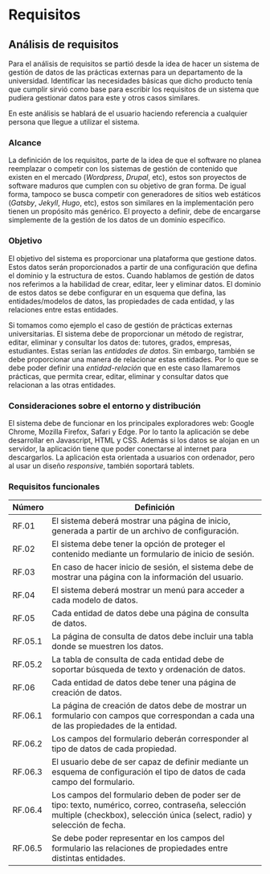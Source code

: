 # Requisitos

## Análisis de requisitos
Para el análisis de requisitos se partió desde la idea de hacer un sistema de gestión de datos de las prácticas externas para un departamento de la universidad. Identificar las necesidades básicas que dicho producto tenía que cumplir sirvió como base para escribir los requisitos de un sistema que pudiera gestionar datos para este y otros casos similares.

En este análisis se hablará de el usuario haciendo referencia a cualquier persona que llegue a utilizar el sistema.

### Alcance
La definición de los requisitos, parte de la idea de que el software no planea reemplazar o competir con los sistemas de gestión de contenido que existen en el mercado (_Wordpress_, _Drupal_, etc), estos son proyectos de software maduros que cumplen con su objetivo de gran forma. De igual forma, tampoco se busca competir con generadores de sitios web estáticos (_Gatsby_, _Jekyll_, _Hugo_, etc), estos son similares en la implementación pero tienen un propósito más genérico.
El proyecto a definir, debe de encargarse simplemente de la gestión de los datos de un dominio específico.

### Objetivo
 El objetivo del sistema es proporcionar una plataforma que gestione datos. Estos datos serán proporcionados a partir de una configuración que defina el dominio y la estructura de estos.
 Cuando hablamos de gestión de datos nos referimos a la habilidad de crear, editar, leer y eliminar datos. El dominio de estos datos se debe configurar en un esquema que defina, las entidades/modelos de datos, las propiedades de cada entidad, y las relaciones entre estas entidades.
 
Si tomamos como ejemplo el caso de gestión de prácticas externas universitarias. El sistema debe de proporcionar un método de registrar, editar, eliminar y consultar los datos de: tutores, grados, empresas, estudiantes. Estas serían las _entidades de datos_.
Sin embargo, también se debe proporcionar una manera de relacionar estas entidades. Por lo que se debe poder definir una _entidad-relación_ que en este caso llamaremos prácticas, que permita crear, editar, eliminar y consultar datos que relacionan a las otras entidades.

### Consideraciones sobre el entorno y distribución
El sistema debe de funcionar en los principales exploradores web: Google Chrome, Mozilla Firefox, Safari y Edge. Por lo tanto la aplicación se debe desarrollar en Javascript, HTML y CSS. Además si los datos se alojan en un servidor, la aplicación tiene que poder conectarse al internet para descargarlos.
La aplicación esta orientada a usuarios con ordenador, pero al usar un diseño _responsive_, también soportará tablets.

### Requisitos funcionales

| Número  |Definición                                                                                                                                                                     |
| ------- |-------------------------------------------------------------------------------------------------------------------------------------------------------------------------------|
| RF.01   |El sistema deberá mostrar una página de inicio, generada a partir de un archivo de configuración.                                                                              |
| RF.02   |El sistema debe tener la opción de proteger el contenido mediante un formulario de inicio de sesión.                                                                           |
| RF.03   |En caso de hacer inicio de sesión, el sistema debe de mostrar una página con la información del usuario.                                                                       |
| RF.04   |El sistema deberá mostrar un menú para acceder a cada modelo de datos.                                                                                                         |
| RF.05   |Cada entidad de datos debe una página de consulta de datos.                                                                                                                    |
| RF.05.1 |La página de consulta de datos debe incluir una tabla donde se muestren los datos.                                                                                             |
| RF.05.2 |La tabla de consulta de cada entidad debe de soportar búsqueda de texto y ordenación de datos.                                                                                 |
| RF.06   |Cada entidad de datos debe tener una página de creación de datos.                                                                                                              |
| RF.06.1 |La página de creación de datos debe de mostrar un formulario con campos que correspondan a cada una de las propiedades de la entidad.                                          |
| RF.06.2 |Los campos del formulario deberán corresponder al tipo de datos de cada propiedad.                                                                                             |
| RF.06.3 |El usuario debe de ser capaz de definir mediante un esquema de configuración el tipo de datos de cada campo del formulario.                                                    |
| RF.06.4 |Los campos del formulario deben de poder ser de tipo: texto, numérico, correo, contraseña, selección multiple (checkbox), selección única (select, radio) y selección de fecha.|
| RF.06.5 |Se debe poder representar en los campos del formulario las relaciones de propiedades entre distintas entidades.                                                                |